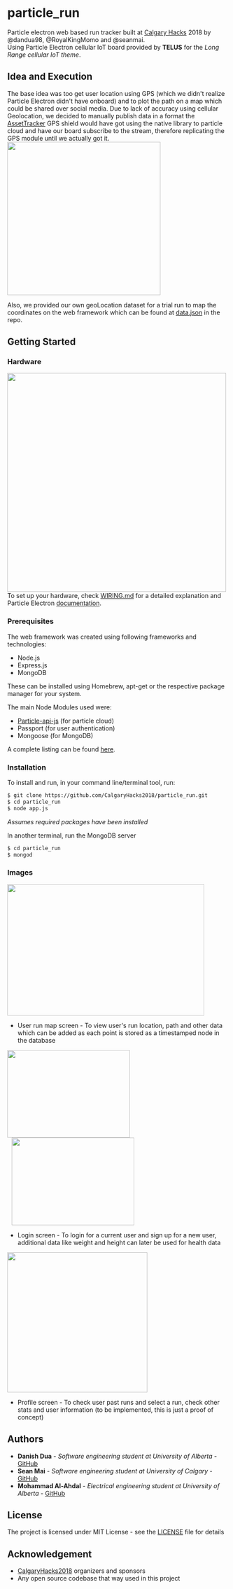 # particle_run

Particle electron web based run tracker built at [Calgary Hacks](http://calgaryhacks.tech) 2018 by @dandua98, @RoyalKingMomo and @seanmai.</br>
Using Particle Electron cellular IoT board provided by **TELUS** for the *Long Range cellular IoT theme*.

## Idea and Execution
The base idea was too get user location using GPS (which we didn't realize Particle Electron didn't have onboard) and to plot the path on a map which could be shared over social media. Due to lack of accuracy using cellular Geolocation, we decided to manually publish data in a format the [AssetTracker](https://store.particle.io/products/asset-tracker) GPS shield would have got using the native library to particle cloud and have our board subscribe to the stream, therefore replicating the GPS module until we actually got it.<br/>
<img src="https://github.com/CalgaryHacks2018/particle_run/blob/master/common/images/particle_run.png" width="350"><br/>

Also, we provided our own geoLocation dataset for a trial run to map the coordinates on the web framework which can be found at [data.json](https://github.com/CalgaryHacks2018/particle_run/blob/master/data.json) in the repo.

## Getting Started
### Hardware
<img src="https://github.com/CalgaryHacks2018/particle_run/blob/master/common/images/setup.JPG" width="500"><br/>
To set up your hardware, check [WIRING.md](https://github.com/CalgaryHacks2018/particle_run/blob/master/WIRING.md) for a detailed explanation and Particle Electron [documentation](https://docs.particle.io/reference/firmware/electron/).

### Prerequisites
The web framework was created using following frameworks and technologies:
* Node.js
* Express.js
* MongoDB

These can be installed using Homebrew, apt-get or the respective package manager for your system.

The main Node Modules used were:
* [Particle-api-js](https://docs.particle.io/reference/javascript/) (for particle cloud)
* Passport (for user authentication)
* Mongoose (for MongoDB)

A complete listing can be found [here](https://github.com/CalgaryHacks2018/particle_run/tree/master/node_modules).

### Installation
To install and run, in your command line/terminal tool, run:
```sh
$ git clone https://github.com/CalgaryHacks2018/particle_run.git
$ cd particle_run
$ node app.js
```

_Assumes required packages have been installed_

In another terminal, run the MongoDB server
```sh
$ cd particle_run
$ mongod
```

### Images
<img src="https://github.com/CalgaryHacks2018/particle_run/blob/master/common/images/map.png" width="450" height= "300"><br/>
* User run map screen - To view user's run location, path and other data which can be added as each point is stored as a timestamped node in the database<br/>


<img src="https://github.com/CalgaryHacks2018/particle_run/blob/master/common/images/sign_in.png" width="280" height="200" style="margin-right: 10px"> <img src="https://github.com/CalgaryHacks2018/particle_run/blob/master/common/images/new_user.png" width="280" height="200" style="margin-left: 10px"> <br/>
* Login screen - To login for a current user and sign up for a new user, additional data like weight and height can later be used for health data<br/>

<img src = "https://github.com/CalgaryHacks2018/particle_run/blob/master/common/images/profile.png" width="320"><br/>
* Profile screen - To check user past runs and select a run, check other stats and user information (to be implemented, this is just a proof of concept)<br/>

## Authors
* __Danish Dua__ - _Software engineering student at University of Alberta_ - [GitHub](https://github.com/dandua98)
* __Sean Mai__ - _Software engineering student at University of Calgary_ - [GitHub](https://github.com/seanmai)
* __Mohammad Al-Ahdal__ - _Electrical engineering student at University of Alberta_ - [GitHub](https://github.com/RoyalKingMomo)

## License
The project is licensed under MIT License - see the [LICENSE](https://github.com/CalgaryHacks2018/particle_run/blob/master/LICENSE "LICENSE") file for details

## Acknowledgement
* [CalgaryHacks2018](http://calgaryhacks.tech) organizers and sponsors
* Any open source codebase that way used in this project
